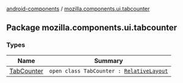 [android-components](../index.md) / [mozilla.components.ui.tabcounter](./index.md)

## Package mozilla.components.ui.tabcounter

### Types

| Name | Summary |
|---|---|
| [TabCounter](-tab-counter/index.md) | `open class TabCounter : `[`RelativeLayout`](https://developer.android.com/reference/android/widget/RelativeLayout.html) |
